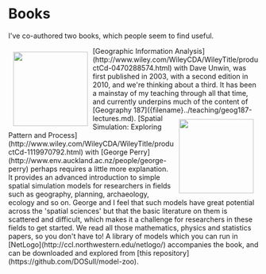 # Books
I've co-authored two books, which people seem to find useful.

<div style="float:left; margin: 10px 10px 10px 10px;">
<img src="../images/gia.jpg" width=150>
</div>
[Geographic Information Analysis](http://www.wiley.com/WileyCDA/WileyTitle/productCd-0470288574.html) with Dave Unwin, was first published in 2003, with a second edition in 2010, and we're thinking about a third. It has been a mainstay of my teaching through all that time, and currently underpins much of the content of [Geography 187]({filename}../teaching/geog187-lectures.md).

<div style="float:right; margin: 10px 10px 10px 10px;">
<img src="../images/spatial-simulation.jpg" width=150 >
</div>
[Spatial Simulation: Exploring Pattern and Process](http://www.wiley.com/WileyCDA/WileyTitle/productCd-1119970792.html) with [George Perry](http://www.env.auckland.ac.nz/people/george-perry) perhaps requires a little more explanation. It provides an advanced introduction to simple spatial simulation models for researchers in fields such as geography, planning, archaeology, ecology and so on. George and I feel that such models have great potential across the 'spatial sciences' but that the basic literature on them is scattered and difficult, which makes it a challenge for researchers in these fields to get started. We read all those mathematics, physics and statistics papers, so you don't have to! A library of models which you can run in [NetLogo](http://ccl.northwestern.edu/netlogo/) accompanies the book, and can be downloaded and explored from [this repository](https://github.com/DOSull/model-zoo).
